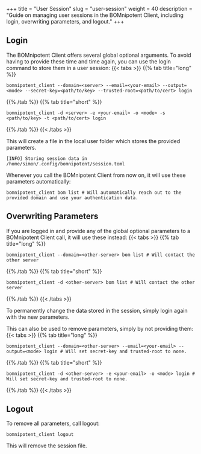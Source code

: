 +++
title = "User Session"
slug = "user-session"
weight = 40
description = "Guide on managing user sessions in the BOMnipotent Client, including login, overwriting parameters, and logout."
+++

## Login

The BOMnipotent Client offers several global optional arguments. To avoid having to provide these time and time again, you can use the login command to store them in a user session:
{{< tabs >}}
{{% tab title="long" %}}
```
bomnipotent_client --domain=<server> --email=<your-email> --output=<mode> --secret-key=<path/to/key> --trusted-root=<path/to/cert> login
```
{{% /tab %}}
{{% tab title="short" %}}
```
bomnipotent_client -d <server> -e <your-email> -o <mode> -s <path/to/key> -t <path/to/cert> login
```
{{% /tab %}}
{{< /tabs >}}

This will create a file in the local user folder which stores the provided parameters.
``` {wrap="false" title="output"}
[INFO] Storing session data in /home/simon/.config/bomnipotent/session.toml
```

Whenever you call the BOMnipotent Client from now on, it will use these parameters automatically:

```
bomnipotent_client bom list # Will automatically reach out to the provided domain and use your authentication data.
```

## Overwriting Parameters

If you are logged in and provide any of the global optional parameters to a BOMnipotent Client call, it will use these instead:
{{< tabs >}}
{{% tab title="long" %}}
```
bomnipotent_client --domain=<other-server> bom list # Will contact the other server
```
{{% /tab %}}
{{% tab title="short" %}}
```
bomnipotent_client -d <other-server> bom list # Will contact the other server
```
{{% /tab %}}
{{< /tabs >}}

To permanently change the data stored in the session, simply login again with the new parameters.

This can also be used to remove parameters, simply by not providing them:
{{< tabs >}}
{{% tab title="long" %}}
```
bomnipotent_client --domain=<other-server> --email=<your-email> --output=<mode> login # Will set secret-key and trusted-root to none.
```
{{% /tab %}}
{{% tab title="short" %}}
```
bomnipotent_client -d <other-server> -e <your-email> -o <mode> login # Will set secret-key and trusted-root to none.
```
{{% /tab %}}
{{< /tabs >}}

## Logout

To remove all parameters, call logout:
```
bomnipotent_client logout
```
This will remove the session file.
